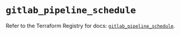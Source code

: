 # `gitlab_pipeline_schedule`

Refer to the Terraform Registry for docs: [`gitlab_pipeline_schedule`](https://registry.terraform.io/providers/gitlabhq/gitlab/18.3.0/docs/resources/pipeline_schedule).
